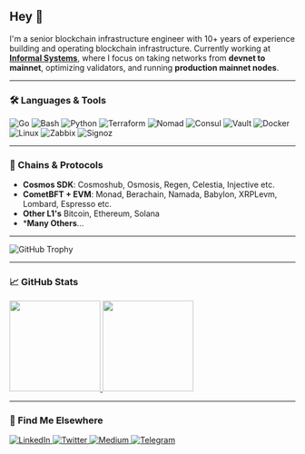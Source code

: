 ## Hey 👋

I'm a senior blockchain infrastructure engineer with 10+ years of experience building and operating blockchain infrastructure. Currently working at **[Informal Systems](https://informal.systems)**, where I focus on taking networks from **devnet to mainnet**, optimizing validators, and running **production mainnet nodes**.

---

### 🛠️ Languages & Tools

![Go](https://img.shields.io/badge/-Golang-000?&logo=go)
![Bash](https://img.shields.io/badge/-Bash-000?&logo=gnu-bash)
![Python](https://img.shields.io/badge/-Python-000?&logo=Python)
![Terraform](https://img.shields.io/badge/-Terraform-000?&logo=Terraform)
![Nomad](https://img.shields.io/badge/-Nomad-000?&logo=HashiCorp)
![Consul](https://img.shields.io/badge/-Consul-000?&logo=HashiCorp)
![Vault](https://img.shields.io/badge/-Vault-000?&logo=Vault)
![Docker](https://img.shields.io/badge/-Docker-000?&logo=Docker)
![Linux](https://img.shields.io/badge/-Linux-000?&logo=Linux)
![Zabbix](https://img.shields.io/badge/-Zabbix-000?&logo=Zabbix)
![Signoz](https://img.shields.io/badge/-Signoz-000?&logo=data:image/svg+xml;base64,...)

---

### 🔗 Chains & Protocols 

- **Cosmos SDK**: Cosmoshub, Osmosis, Regen, Celestia, Injective etc.
- **CometBFT + EVM**: Monad, Berachain, Namada, Babylon, XRPLevm, Lombard, Espresso etc.
- **Other L1's** Bitcoin, Ethereum, Solana
- ***Many Others**...

---

<p align="left">
  <img src="https://github-profile-trophy.vercel.app/?username=dpdanpittman&theme=onedark&row=2&column=5" alt="GitHub Trophy">
</p>

---

### 📈 GitHub Stats

<a href="https://github.com/dpdanpittman">
  <img height="160px" src="https://github-readme-stats.vercel.app/api?username=dpdanpittman&show_icons=true&hide_border=true&count_private=true&theme=tokyonight" />
  <img height="160px" src="https://github-readme-stats.vercel.app/api/top-langs/?username=dpdanpittman&layout=compact&hide_border=true&theme=tokyonight" />
</a>

---

### 🔗 Find Me Elsewhere
<div align="left">
  <a href="https://linkedin.com/in/mrpittman1">
    <img src="https://img.shields.io/badge/-LinkedIn-0e76a8?style=flat-square&logo=Linkedin&logoColor=white" alt="LinkedIn">
  </a>
  <a href="https://twitter.com/dpdanpittman">
    <img src="https://img.shields.io/badge/-Twitter-00acee?style=flat-square&logo=Twitter&logoColor=white" alt="Twitter">
  </a>
  <a href="https://medium.com/@danpittman_41978/">
    <img src="https://img.shields.io/badge/medium-%2312100E.svg?&style=flat-square&logo=medium&logoColor=white" alt="Medium">
  </a>
  <a href="https://t.me/Qwoyn">
    <img src="https://img.shields.io/badge/-Telegram-0088cc?style=flat-square&logo=Telegram&logoColor=white" alt="Telegram">
  </a>
</div>
